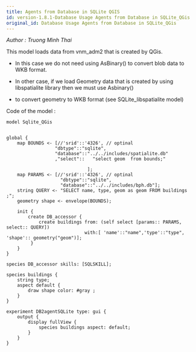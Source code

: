 ```yaml
---
title: Agents from Database in SQLite QGIS
id: version-1.8.1-Database Usage Agents from Database in SQLite_QGis
original_id: Database Usage Agents from Database in SQLite_QGis
---
```


[//]: # (keyword|skill_SQLSKILL)
[//]: # (keyword|concept_database)


_Author : Truong Minh Thai_

 This model loads data from vnm_adm2 that is created by QGis.

 * In this case we do not need using AsBinary() to convert blob data to WKB format.  
 
 * In other case, if we load Geometry data that is created by using libspatialite library then we must use Asbinary() 
 * to convert geometry to WKB format (see SQLite_libspatialite model)


Code of the model : 

```
model Sqlite_QGis
 
  
global { 
	map BOUNDS <- [//'srid'::'4326', // optinal
				  "dbtype"::"sqlite",
				  "database"::"../../includes/spatialite.db"
				  ,"select"::	"select geom  from bounds;" 
														
							  ]; 
	map PARAMS <- [//'srid'::'4326', // optinal
					"dbtype"::"sqlite",
					"database"::"../../includes/bph.db"];
	string QUERY <- "SELECT name, type, geom as geom FROM buildings ;";
	geometry shape <- envelope(BOUNDS);		  	
		  	
	init {
		create DB_accessor {
			create buildings from: (self select [params:: PARAMS, select:: QUERY]) 
							 with:[ 'name'::"name",'type'::"type", 'shape':: geometry("geom")];
		 }
	}
}

species DB_accessor skills: [SQLSKILL];

species buildings {
	string type;
	aspect default {
		draw shape color: #gray ;
	}	
}	

experiment DB2agentSQLite type: gui {
	output {
		display fullView {
			species buildings aspect: default;
		}
	}
}
```
